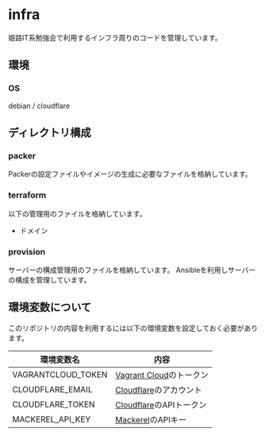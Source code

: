# infra

姫路IT系勉強会で利用するインフラ周りのコードを管理しています。

環境
---------------------------

### OS

debian / cloudflare

ディレクトリ構成
---------------------------

### packer

Packerの設定ファイルやイメージの生成に必要なファイルを格納しています。

### terraform

以下の管理用のファイルを格納しています。

* ドメイン

### provision

サーバーの構成管理用のファイルを格納しています。
Ansibleを利用しサーバーの構成を管理しています。


環境変数について
---------------------------

このリポジトリの内容を利用するには以下の環境変数を設定しておく必要があります。

| 環境変数名         | 内容                                     |
| ------------------ | ---------------------------------------- |
| VAGRANTCLOUD_TOKEN | [Vagrant Cloud][vagrant_cloud]のトークン |
| CLOUDFLARE_EMAIL   | [Cloudflare][cloudflare]のアカウント     |
| CLOUDFLARE_TOKEN   | [Cloudflare][cloudflare]のAPIトークン    |
| MACKEREL_API_KEY   | [Mackerel][mackerel]のAPIキー            |

[vagrant_cloud]: https://app.vagrantup.com/histudy
[cloudflare]: https://www.cloudflare.com/
[mackerel]: https://mackerel.io/
